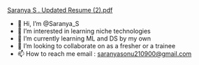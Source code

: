 [Saranya S . Updated Resume (2).pdf](https://github.com/Saranya2109/Saranya2109/files/8984280/Saranya.S.Updated.Resume.2.pdf)
- 👋 Hi, I’m @Saranya_S
- 👀 I’m interested in learning niche technologies
- 🌱 I’m currently learning ML and DS by my own
- 💞️ I’m looking to collaborate on as a fresher or a trainee
- 📫 How to reach me email : saranyasonu210900@gmail.com
<!---
Saranya2109/Saranya2109 is a ✨ special ✨ repository because its `README.md` (this file) appears on your GitHub profile.
You can click the Preview link to take a look at your changes.
--->
